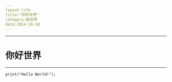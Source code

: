 ```yaml
---
layout:life
title:"你好世界"
category:新世界
date:2014-10-18
---
```


-------

# 你好世界

******

```
print("Hello World!");
```
